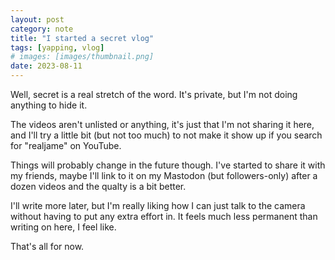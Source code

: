 ```yaml
---
layout: post
category: note
title: "I started a secret vlog"
tags: [yapping, vlog]
# images: [images/thumbnail.png]
date: 2023-08-11
---
```

Well, secret is a real stretch of the word. It's private, but I'm not doing anything to hide it.

The videos aren't unlisted or anything, it's just that I'm not sharing it here, and I'll try a little bit (but not too much) to not make it show up if you search for "realjame" on YouTube.

Things will probably change in the future though. I've started to share it with my friends, maybe I'll link to it on my Mastodon (but followers-only) after a dozen videos and the qualty is a bit better.

I'll write more later, but I'm really liking how I can just talk to the camera without having to put any extra effort in. It feels much less permanent than writing on here, I feel like.

That's all for now.